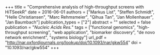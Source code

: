 +++
title = "Comprehensive analysis of high-throughput screens with HiTSeekR"
date = 2016-06-01
authors = ["Markus List", "Steffen Schmidt", "Helle Christiansen", "Marc Rehmsmeier", "Qihua Tan", "Jan Mollenhauer", "Jan Baumbach"]
publication_types = ["2"]
abstract = ""
selected = false
publication = "*Nucleic Acids Res.*"
tags = ["functional genomics", "high-throughput screening", "web application", "biomarker discovery", "de novo network enrichment", "systems biology"]
url_pdf = "http://nar.oxfordjournals.org/lookup/doi/10.1093/nar/gkw554"
doi = "10.1093/nar/gkw554"
+++

